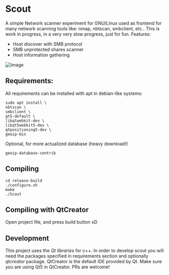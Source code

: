 # Scout

A simple Network scanner experiment for GNU/Linux used as frontend for many network scanning tools like: nmap, nbtscan, smbclient, etc.. This is work in progress, in a very very slow progress, just for fun. Features:

+ Host discover with SMB protocol
+ SMB unprotected shares scanner
+ Host information gathering

![Image](../master/doc/scout.png?raw=true)

## Requirements:

All requirements can be installed with apt in debian-like systems:

```
sudo apt install \
nbtscan \
smbclient \
qt5-default \
libqtwebkit-dev \
libqt5webkit5-dev \
qtpositioning5-dev \
geoip-bin
```

Optional, for more actualized database (heavy download!)

```
geoip-database-contrib
```

## Compiling

```
cd release-build
./configure.sh
make
./Scout
```

## Compiling with QtCreator

Open project file, and press build button xD

## Development

This project uses the *Qt libraries* for c++. In order to develop scout you will need the packages specified in requirements section and optionally *qtcreator* package. QtCreator is the default IDE provided by Qt. Make sure you are using Qt5 in QtCreator. PRs are welcome!

